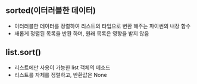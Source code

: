 ## sorted(이터러블한 데이터)

-   이터러블한 데이터를 정렬하여 리스트의 타입으로 변환 해주는 파이썬의 내장 함수
-   새롭게 정렬된 목록을 반환 하며, 원래 목록은 영향을 받지 않음

## list.sort()

-   리스트에만 사용이 가능한 list 객체의 메소드
-   리스트를 자체를 정렬하고, 반환값은 None
